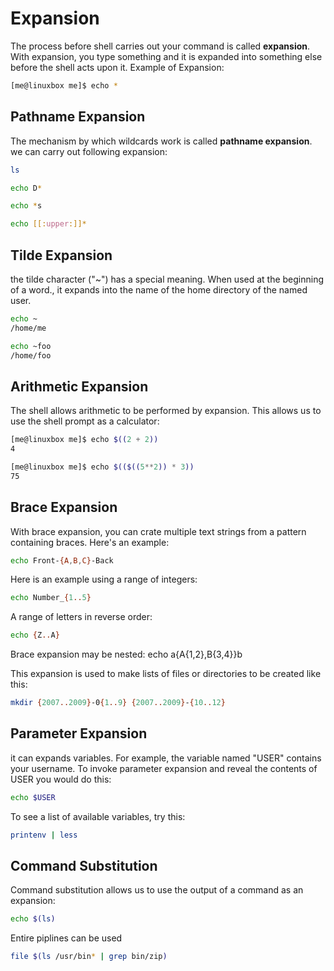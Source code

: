 # Expansion
The process before shell carries out your command is called **expansion**. With expansion, you type something and it is expanded into something else before the shell acts upon it. 
Example of Expansion:
```bash
[me@linuxbox me]$ echo *
```

## Pathname Expansion
The mechanism by which wildcards work is called **pathname expansion**. 
we can carry out following expansion:
```bash
ls
```
```bash
echo D*
```
```bash
echo *s
```
```bash
echo [[:upper:]]*
```

## Tilde Expansion
the tilde character ("~") has a special meaning. When used at the beginning of a word., it expands into the name of the home directory of the named user.
```bash
echo ~
/home/me
```
```bash
echo ~foo
/home/foo
```

## Arithmetic Expansion
The shell allows arithmetic to be performed by expansion. This allows us to use the shell prompt as a calculator:
```bash
[me@linuxbox me]$ echo $((2 + 2))
4
```
```bash
[me@linuxbox me]$ echo $(($((5**2)) * 3))
75
```

## Brace Expansion
With brace expansion, you can crate multiple text strings from a pattern containing braces. Here's an example:
```bash
echo Front-{A,B,C}-Back
```
Here is an example using a range of integers:
```bash
echo Number_{1..5}
```
A range of letters in reverse order:
```bash
echo {Z..A}
```
Brace expansion may be nested:
echo a{A{1,2},B{3,4}}b

This expansion is used to make lists of files or directories to be created like this:
```bash
mkdir {2007..2009}-0{1..9} {2007..2009}-{10..12}
```

## Parameter Expansion
it can expands variables. For example, the variable named "USER" contains your username. To invoke parameter expansion and reveal the contents of USER you would do this:
```bash
echo $USER
```
To see a list of available variables, try this:
```bash
printenv | less
```

## Command Substitution
Command substitution allows us to use the output of a command as an expansion:
```bash
echo $(ls)
```
Entire piplines can be used
```bash
file $(ls /usr/bin* | grep bin/zip)
```

<!--stackedit_data:
eyJoaXN0b3J5IjpbMTk5MDgzNDU4MV19
-->